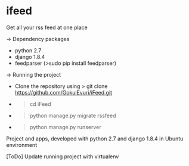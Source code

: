 # ifeed
Get all your rss feed at one place



-> Dependency packages
   * python 2.7
   * django 1.8.4
   * feedparser (>sudo pip install feedparser)
   
-> Running the project
   * Clone the repository using > git clone https://github.com/GokulEvuri/iFeed.git
   * > cd iFeed
   * > python manage.py migrate rssfeed
   * > python manage.py runserver


Project and apps, developed with python 2.7 and django 1.8.4 in Ubuntu environment

[ToDo]
Update running project with virtualenv